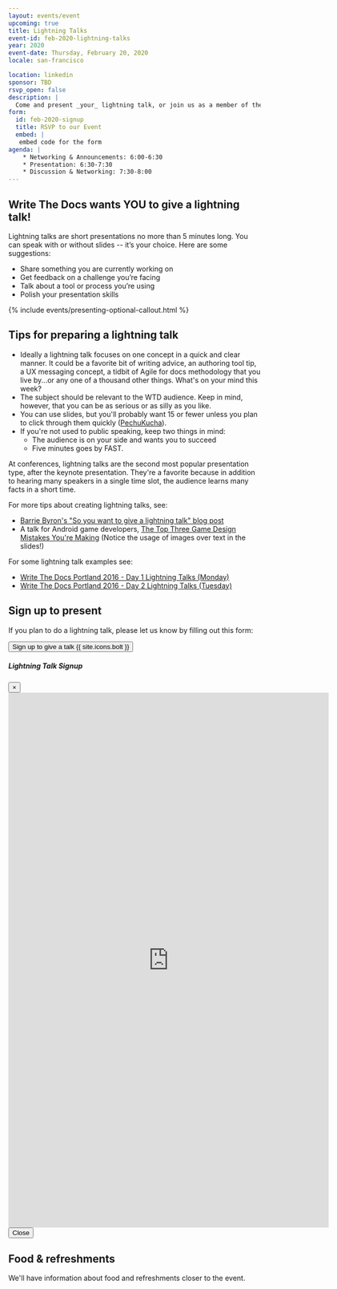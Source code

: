 ```yaml
---
layout: events/event
upcoming: true
title: Lightning Talks
event-id: feb-2020-lightning-talks
year: 2020
event-date: Thursday, February 20, 2020
locale: san-francisco

location: linkedin
sponsor: TBD
rsvp_open: false
description: |
  Come and present _your_ lightning talk, or join us as a member of the audience.  
form: 
  id: feb-2020-signup
  title: RSVP to our Event
  embed: |
   embed code for the form
agenda: |
    * Networking & Announcements: 6:00-6:30
    * Presentation: 6:30-7:30
    * Discussion & Networking: 7:30-8:00
---
```


## Write The Docs wants YOU to give a lightning talk! 

Lightning talks are short presentations no more than 5 minutes long. You can speak with or without slides -- it’s your choice. Here are some suggestions:

*   Share something you are currently working on
*   Get feedback on a challenge you’re facing
*   Talk about a tool or process you’re using
*   Polish your presentation skills

{% include events/presenting-optional-callout.html %}

## Tips for preparing a lightning talk

*   Ideally a lightning talk focuses on one concept in a quick and clear manner. It could be a favorite bit of writing advice, an authoring tool tip, a UX messaging concept, a tidbit of Agile for docs methodology that you live by...or any one of a thousand other things. What's on your mind this week?
*   The subject should be relevant to the WTD audience. Keep in mind, however, that you can be as serious or as silly as you like.
*   You can use slides, but you'll probably want 15 or fewer unless you plan to click through them quickly ([PechuKucha](https://en.wikipedia.org/wiki/PechaKucha)).
*   If you're not used to public speaking, keep two things in mind:
    *   The audience is on your side and wants you to succeed
    *   Five minutes goes by FAST.

At conferences, lightning talks are the second most popular presentation type, after the keynote presentation. They're a favorite because in addition to hearing many speakers in a single time slot, the audience learns many facts in a short time.

For more tips about creating lightning talks, see:

*   [Barrie Byron's "So you want to give a lightning talk" blog post](https://barriebyron.wordpress.com/2013/02/17/so-you-want-to-give-a-lightning-talk/)
*   A talk for Android game developers, [The Top Three Game Design Mistakes You're Making](https://youtu.be/THn4f6zAuJ4) (Notice the usage of images over text in the slides!)

For some lightning talk examples see:

*   [Write The Docs Portland 2016 - Day 1 Lightning Talks (Monday)](https://www.youtube.com/watch?v=LW0NJAbRjc8&index=24&list=PLmV2D6sIiX3U03qc-FPXgLFGFkccCEtfv)
*   [Write The Docs Portland 2016 - Day 2 Lightning Talks (Tuesday)](https://www.youtube.com/watch?v=NFAonb8sII0&index=25&list=PLmV2D6sIiX3U03qc-FPXgLFGFkccCEtfv)
 

## Sign up to present

If you plan to do a lightning talk, please let us know by filling out this form:

<!-- Button trigger modal -->
<button type="button" class="btn btn-lg btn-primary mb-3" data-toggle="modal" data-target="#lightning-talk-signups">
    Sign up to give a talk {{ site.icons.bolt }}
</button>
<!-- Modal -->
<div class="modal fade" id="lightning-talk-signups" tabindex="-1" role="dialog" aria-labelledby="lightning-talk-signups" aria-hidden="true">
    <div class="modal-dialog modal-lg" role="document">
        <div class="modal-content">
            <div class="modal-header">
                <h5 class="modal-title" id="lightning-talk-signups-title">Lightning Talk Signup</h5>
                <button type="button" class="close" data-dismiss="modal" aria-label="Close">
                    <span aria-hidden="true">&times;</span>
                </button>
            </div>
            <div class="modal-body">
               <iframe src="https://docs.google.com/forms/d/e/1FAIpQLSfh_XSIQL7nCp6pMWs0SI8aBJtaA7TLs8cnMEFRkbsbhZabOQ/viewform?embedded=true" width="640" height="1067" frameborder="0" marginheight="0" marginwidth="0">Loading…</iframe>
            </div>
            <div class="modal-footer">
                <button type="button" class="btn btn-outline-primary" data-dismiss="modal">Close</button>
            </div>
        </div>
    </div>
</div>


## Food & refreshments

We'll have information about food and refreshments closer to the event.

